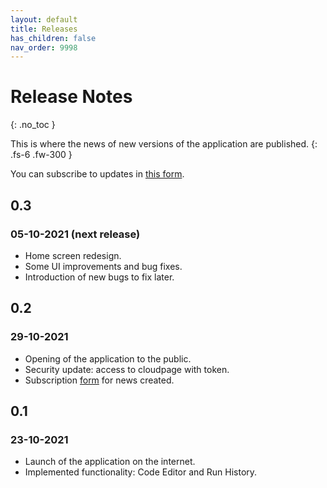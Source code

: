 ```yaml
---
layout: default
title: Releases
has_children: false
nav_order: 9998
---
```


# Release Notes
{: .no_toc }

This is where the news of new versions of the application are published.
{: .fs-6 .fw-300 }

You can subscribe to updates in [this form](https://forms.gle/U2yqb6ZbuTN52GCs9).

## 0.3
### 05-10-2021 (next release)
- Home screen redesign.
- Some UI improvements and bug fixes.
- Introduction of new bugs to fix later.

## 0.2
### 29-10-2021
- Opening of the application to the public.
- Security update: access to cloudpage with token.
- Subscription [form](https://forms.gle/U2yqb6ZbuTN52GCs9) for news created.

## 0.1
### 23-10-2021
- Launch of the application on the internet.
- Implemented functionality: Code Editor and Run History.